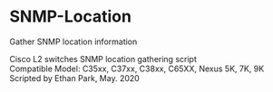# SNMP-Location
Gather SNMP location information

Cisco L2 switches SNMP location gathering script  
Compatible Model: C35xx, C37xx, C38xx, C65XX, Nexus 5K, 7K, 9K  
Scripted by Ethan Park, May. 2020
